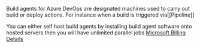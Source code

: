 Build agents for Azure DevOps are designated machines used to carry out build or deploy actions. For instance when a build is triggered via[[Pipeline]]

You can either self host build agents by installing build agent software onto hosted servers then you will have unlimited parallel jobs
[Microsoft Billing Details](https://learn.microsoft.com/en-us/azure/devops/pipelines/licensing/concurrent-jobs?view=azure-devops&tabs=ms-hosted#self-hosted-cicd%E2%80%8B)
